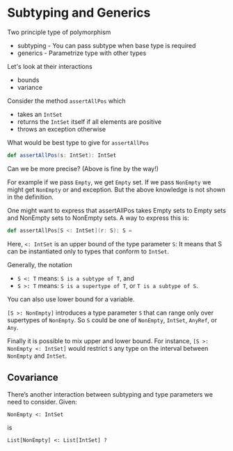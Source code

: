 # Subtyping and Generics

Two principle type of polymorphism

* subtyping - You can pass subtype when base type is required
* generics - Parametrize type with other types

Let's look at their interactions

* bounds
* variance

Consider the method `assertAllPos` which 

* takes an `IntSet`
* returns the `IntSet` itself if all elements are positive
* throws an exception otherwise

What would be best type to give for `assertAllPos` 

```scala
def assertAllPos(s: IntSet): IntSet

```

Can we be more precise? (Above is fine by the way!)

For example if we pass `Empty`, we get `Empty` set. If we pass `NonEmpty` we might get `NonEmpty` or and exception. But the above knowledge is not shown in the definition.

One might want to express that assertAllPos takes Empty sets to
Empty sets and NonEmpty sets to NonEmpty sets.
A way to express this is:
```scala
def assertAllPos[S <: IntSet](r: S): S =

```

Here, `<: IntSet` is an upper bound of the type parameter `S`:
It means that S can be instantiated only to types that conform to `IntSet`.

Generally, the notation

* `S <: T` means: `S is a subtype of T`, and
* `S >: T` means: `S is a supertype of T`, or `T is a subtype of S`. 

You can also use lower bound for a variable.

`[S >: NonEmpty]` introduces a type parameter `S` that can range only over supertypes of `NonEmpty`.
So `S` could be one of `NonEmpty`, `IntSet`, `AnyRef`, or `Any`.

Finally it is possible to mix upper and lower bound.
For instance, `[S >: NonEmpty <: IntSet]` would restrict `S` any type on the interval between `NonEmpty` and
`IntSet`.

## Covariance

There’s another interaction between subtyping and type parameters
we need to consider. Given:

`NonEmpty <: IntSet`


is


`List[NonEmpty] <: List[IntSet] ?`
